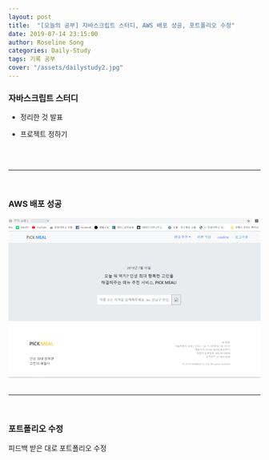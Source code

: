 ```yaml
---
layout: post
title:  "[오늘의 공부] 자바스크립트 스터디, AWS 배포 성공, 포트폴리오 수정"
date: 2019-07-14 23:15:00
author: Roseline Song
categories: Daily-Study
tags: 기록 공부
cover: "/assets/dailystudy2.jpg"
---
```


### 자바스크립트 스터디 

- 정리한 것 발표

- 프로젝트 정하기

<br>
<br>

<hr>

<br>


### AWS 배포 성공

<img src="/assets/images/190714_01.png">

<br>
<br>

<hr>

<br>

### 포트폴리오 수정

피드백 받은 대로 포트폴리오 수정 

<br>
<br>
